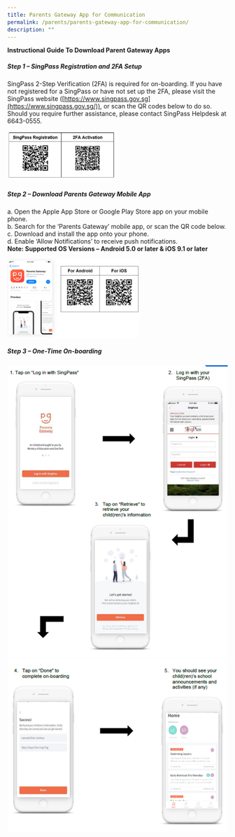 ```yaml
---
title: Parents Gateway App for Communication
permalink: /parents/parents-gateway-app-for-communication/
description: ""
---
```

**Instructional Guide To Download Parent Gateway Apps**

##### **_Step 1 – SingPass Registration and 2FA Setup_**

SingPass 2-Step Verification (2FA) is required for on-boarding. If you have not registered for a SingPass or have not set up the 2FA, please visit the SingPass website ([https://www.singpass.gov.sg](https://www.singpass.gov.sg/)), or scan the QR codes below to do so. Should you require further assistance, please contact SingPass Helpdesk at 6643-0555.

<img style="width:50%;height:50%" src="/images/Parents/Parent%20Gateway%20App/Parents-Gateway-1-1.png">

##### **_Step 2 – Download Parents Gateway Mobile App_**

a. Open the Apple App Store or Google Play Store app on your mobile phone.  
b. Search for the ‘Parents Gateway’ mobile app, or scan the QR code below. c. Download and install the app onto your phone.  
d. Enable ‘Allow Notifications’ to receive push notifications.  
**Note: Supported OS Versions – Android 5.0 or later & iOS 9.1 or later**

<img style="width:60%;height:50%" src="/images/Parents/Parent%20Gateway%20App/Parents-Gateway-2.png">

##### _**Step 3 – One-Time On-boarding**_

![](/images/Parents/Parent%20Gateway%20App/Parents-Gateway-3.png)
![](/images/Parents/Parent%20Gateway%20App/Parents-Gateway-4.png)

